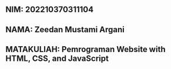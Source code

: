 ## NIM: 202210370311104
## NAMA: Zeedan Mustami Argani
## MATAKULIAH: Pemrograman Website with HTML, CSS, and JavaScript
